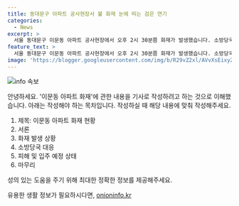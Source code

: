 ```yaml
---
title: 동대문구 아파트 공사현장서 불 화재 눈에 띄는 검은 연기
categories:
  - News
excerpt: >
  서울 동대문구 이문동 아파트 공사현장에서 오후 2시 30분쯤 화재가 발생했습니다. 소방당국이 출동하여 진화작업을 벌이고 있지만 인명피해는 아직 발생하지 않았습니다. 해당 아파트는 내년 1월 입주 예정으로 약 3천세대 규모인 것으로 전해졌습니다. 현장에서는 검은 연기가 발견되어 주변으로 번진 것으로 보고되었습니다. #이문동 #아파트 #화재
feature_text: >
  서울 동대문구 이문동 아파트 공사현장에서 오후 2시 30분쯤 화재가 발생했습니다. 소방당국이 출동하여 진화작업을 벌이고 있지만 인명피해는 아직 발생하지 않았습니다. 해당 아파트는 내년 1월 입주 예정으로 약 3천세대 규모인 것으로 전해졌습니다. 현장에서는 검은 연기가 발견되어 주변으로 번진 것으로 보고되었습니다. #이문동 #아파트 #화재
image: 'https://blogger.googleusercontent.com/img/b/R29vZ2xl/AVvXsEixyZcFfHzMRdzZMjFBmAUKJYCLCGyLL1o632UiGVXcaFdKo_bkvkuCioo0uUKlGfBVcT3P84aROyZIXSBEx3Aw5nCQ3pTgDom1WDC4m8eifvWiAmWEEVb4x6G_l8C0QH225ldMjyaFvpxGEBGNO37VmDTDMHGhJPq73UglMfDca1-0aw/s1600/blogspot.png'
---
```


<p><img src="https://blogger.googleusercontent.com/img/b/R29vZ2xl/AVvXsEixyZcFfHzMRdzZMjFBmAUKJYCLCGyLL1o632UiGVXcaFdKo_bkvkuCioo0uUKlGfBVcT3P84aROyZIXSBEx3Aw5nCQ3pTgDom1WDC4m8eifvWiAmWEEVb4x6G_l8C0QH225ldMjyaFvpxGEBGNO37VmDTDMHGhJPq73UglMfDca1-0aw/s1600/blogspot.png" alt="info 속보" /></p>

<p>안녕하세요. '이문동 아파트 화재'에 관한 내용을 기사로 작성하려고 하는 것으로 이해했습니다. 아래는 작성해야 하는 목차입니다. 작성하실 때 해당 내용에 맞춰 작성해주세요.</p>

<ol>
<li>제목: 이문동 아파트 화재 현황</li>
<li>서론</li>
<li>화재 발생 상황</li>
<li>소방당국 대응</li>
<li>피해 및 입주 예정 상태</li>
<li>마무리</li>
</ol>

<p>성의 있는 도움을 주기 위해 최대한 정확한 정보를 제공해주세요.</p>
유용한 생활 정보가 필요하시다면, <a href="https://onioninfo.kr" rel="dofollow">onioninfo.kr</a>


